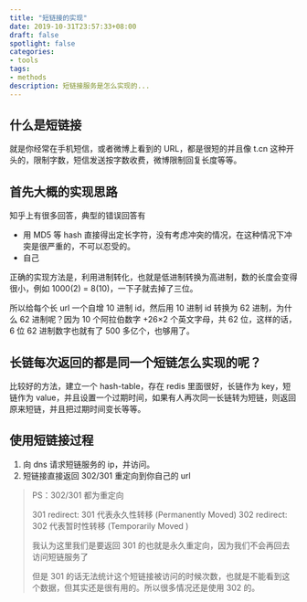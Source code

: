 ```yaml
---
title: "短链接的实现"
date: 2019-10-31T23:57:33+08:00
draft: false
spotlight: false
categories:
- tools
tags:
- methods
description: 短链接服务是怎么实现的...
---
```


## 什么是短链接

就是你经常在手机短信，或者微博上看到的 URL，都是很短的并且像 t.cn 这种开头的，限制字数，短信发送按字数收费，微博限制回复长度等等。

## 首先大概的实现思路

知乎上有很多回答，典型的错误回答有

- 用 MD5 等 hash 直接得出定长字符，没有考虑冲突的情况，在这种情况下冲突是很严重的，不可以忍受的。
- 自己

正确的实现方法是，利用进制转化，也就是低进制转换为高进制，数的长度会变得很小，例如 1000(2) = 8(10)，一下子就去掉了三位。

所以给每个长 url 一个自增 10 进制 id，然后用 10 进制 id 转换为 62 进制，为什么 62 进制呢？因为 10 个阿拉伯数字 +26×2 个英文字母，共 62 位，这样的话，6 位 62 进制数字也就有了 500 多亿个，也够用了。

## 长链每次返回的都是同一个短链怎么实现的呢？

比较好的方法，建立一个 hash-table，存在 redis 里面很好，长链作为 key，短链作为 value，并且设置一个过期时间，如果有人再次同一长链转为短链，则返回原来短链，并且把过期时间变长等等。

## 使用短链接过程

1. 向 dns 请求短链服务的 ip，并访问。
2. 短链接直接返回 302/301 重定向到你自己的 url

> PS：302/301 都为重定向
>
> 301 redirect: 301 代表永久性转移 (Permanently Moved)
> 302 redirect: 302 代表暂时性转移 (Temporarily Moved )
>
> 我认为这里我们是要返回 301 的也就是永久重定向，因为我们不会再回去访问短链服务了
>
> 但是 301 的话无法统计这个短链接被访问的时候次数，也就是不能看到这个数据，但其实还是很有用的。所以很多情况还是使用 302 的。
